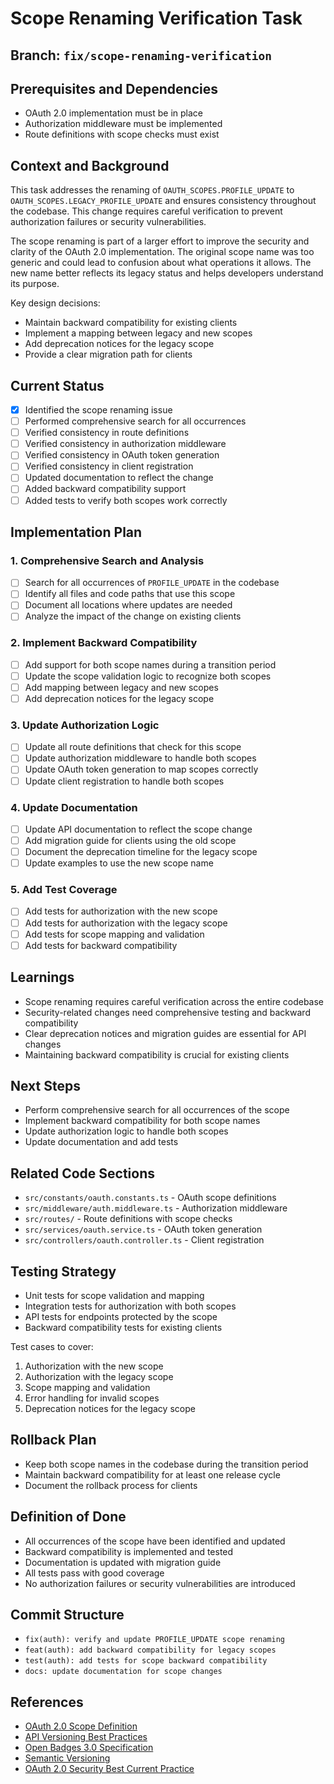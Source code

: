 # Scope Renaming Verification Task

## Branch: `fix/scope-renaming-verification`

## Prerequisites and Dependencies
- OAuth 2.0 implementation must be in place
- Authorization middleware must be implemented
- Route definitions with scope checks must exist

## Context and Background
This task addresses the renaming of `OAUTH_SCOPES.PROFILE_UPDATE` to `OAUTH_SCOPES.LEGACY_PROFILE_UPDATE` and ensures consistency throughout the codebase. This change requires careful verification to prevent authorization failures or security vulnerabilities.

The scope renaming is part of a larger effort to improve the security and clarity of the OAuth 2.0 implementation. The original scope name was too generic and could lead to confusion about what operations it allows. The new name better reflects its legacy status and helps developers understand its purpose.

Key design decisions:
- Maintain backward compatibility for existing clients
- Implement a mapping between legacy and new scopes
- Add deprecation notices for the legacy scope
- Provide a clear migration path for clients

## Current Status
- [x] Identified the scope renaming issue
- [ ] Performed comprehensive search for all occurrences
- [ ] Verified consistency in route definitions
- [ ] Verified consistency in authorization middleware
- [ ] Verified consistency in OAuth token generation
- [ ] Verified consistency in client registration
- [ ] Updated documentation to reflect the change
- [ ] Added backward compatibility support
- [ ] Added tests to verify both scopes work correctly

## Implementation Plan

### 1. Comprehensive Search and Analysis
- [ ] Search for all occurrences of `PROFILE_UPDATE` in the codebase
- [ ] Identify all files and code paths that use this scope
- [ ] Document all locations where updates are needed
- [ ] Analyze the impact of the change on existing clients

### 2. Implement Backward Compatibility
- [ ] Add support for both scope names during a transition period
- [ ] Update the scope validation logic to recognize both scopes
- [ ] Add mapping between legacy and new scopes
- [ ] Add deprecation notices for the legacy scope

### 3. Update Authorization Logic
- [ ] Update all route definitions that check for this scope
- [ ] Update authorization middleware to handle both scopes
- [ ] Update OAuth token generation to map scopes correctly
- [ ] Update client registration to handle both scopes

### 4. Update Documentation
- [ ] Update API documentation to reflect the scope change
- [ ] Add migration guide for clients using the old scope
- [ ] Document the deprecation timeline for the legacy scope
- [ ] Update examples to use the new scope name

### 5. Add Test Coverage
- [ ] Add tests for authorization with the new scope
- [ ] Add tests for authorization with the legacy scope
- [ ] Add tests for scope mapping and validation
- [ ] Add tests for backward compatibility

## Learnings
- Scope renaming requires careful verification across the entire codebase
- Security-related changes need comprehensive testing and backward compatibility
- Clear deprecation notices and migration guides are essential for API changes
- Maintaining backward compatibility is crucial for existing clients

## Next Steps
- Perform comprehensive search for all occurrences of the scope
- Implement backward compatibility for both scope names
- Update authorization logic to handle both scopes
- Update documentation and add tests

## Related Code Sections
- `src/constants/oauth.constants.ts` - OAuth scope definitions
- `src/middleware/auth.middleware.ts` - Authorization middleware
- `src/routes/` - Route definitions with scope checks
- `src/services/oauth.service.ts` - OAuth token generation
- `src/controllers/oauth.controller.ts` - Client registration

## Testing Strategy
- Unit tests for scope validation and mapping
- Integration tests for authorization with both scopes
- API tests for endpoints protected by the scope
- Backward compatibility tests for existing clients

Test cases to cover:
1. Authorization with the new scope
2. Authorization with the legacy scope
3. Scope mapping and validation
4. Error handling for invalid scopes
5. Deprecation notices for the legacy scope

## Rollback Plan
- Keep both scope names in the codebase during the transition period
- Maintain backward compatibility for at least one release cycle
- Document the rollback process for clients

## Definition of Done
- All occurrences of the scope have been identified and updated
- Backward compatibility is implemented and tested
- Documentation is updated with migration guide
- All tests pass with good coverage
- No authorization failures or security vulnerabilities are introduced

## Commit Structure
- `fix(auth): verify and update PROFILE_UPDATE scope renaming`
- `feat(auth): add backward compatibility for legacy scopes`
- `test(auth): add tests for scope backward compatibility`
- `docs: update documentation for scope changes`

## References
- [OAuth 2.0 Scope Definition](https://datatracker.ietf.org/doc/html/rfc6749#section-3.3)
- [API Versioning Best Practices](https://www.mnot.net/blog/2012/12/04/api-evolution)
- [Open Badges 3.0 Specification](https://www.imsglobal.org/spec/ob/v3p0/)
- [Semantic Versioning](https://semver.org/)
- [OAuth 2.0 Security Best Current Practice](https://datatracker.ietf.org/doc/html/draft-ietf-oauth-security-topics-18)
